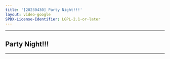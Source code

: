 ```yaml
---
title: '[20230430] Party Night!!!'
layout: video-google
SPDX-License-Identifier: LGPL-2.1-or-later
---
```


---

## Party Night!!!

<div class="container">
  <video-js id="my-video" class="vjs-fluid vjs-layout-medium" controls preload="auto" poster="https://xx58j-my.sharepoint.com/:i:/g/personal/akunanime_xx58j_onmicrosoft_com/EfIEmvQg299FjyoPhCNfWosBaNuAtv86RRVROcJ6zm1sag?download=1">
    <source src="https://drive.ayampenyet.eu.org/api/raw/?path=/%F0%9F%94%AE%20Unarchive%20Karaoke%20Moona/%5B20230430%5D%20%E3%80%90MoonUtau%E3%80%91Party%20Night!!!%E3%80%90Unarchive%E3%80%91%20%5BMoona%20Hoshinova%20hololive-ID%5D%20(NAHCY5QvwPE).mp4" type="video/mp4"/>
  </video-js>
</div>

---
